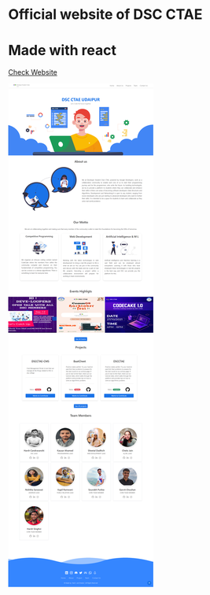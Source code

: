 # Official website of DSC CTAE

# Made with react

[Check Website](https://dscctae.herokuapp.com/)

![alt text](https://github.com/GDSC-CTAE/dscctae/blob/master/src/assets/website.png)
